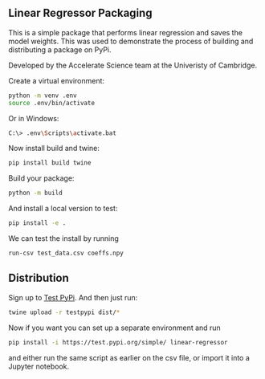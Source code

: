 ## Linear Regressor Packaging
This is a simple package that performs linear regression and saves the model weights. This was used to demonstrate the process of building and distributing a package on PyPi.

Developed by the Accelerate Science team at the Univeristy of Cambridge.


Create a virtual environment:

```bash
python -m venv .env
source .env/bin/activate
```

Or in Windows:

```bash
C:\> .env\Scripts\activate.bat
```

Now install build and twine:

```bash
pip install build twine
```

Build your package:

```bash
python -m build
```

And install a local version to test:

```bash
pip install -e .
```

We can test the install by running

```bash
run-csv test_data.csv coeffs.npy
```


## Distribution
Sign up to [Test PyPi](https://test.pypi.org). And then just run:

```bash
twine upload -r testpypi dist/*
```

Now if you want you can set up a separate environment and run

```bash
pip install -i https://test.pypi.org/simple/ linear-regressor
```

and either run the same script as earlier on the csv file, or import it into a Jupyter notebook.